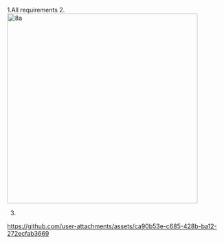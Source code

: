 1.All requirements
2.<img width="443" alt="8a" src="https://github.com/user-attachments/assets/8e0edd35-d81e-4f58-a854-cfa3ab6c6b30">

3.

https://github.com/user-attachments/assets/ca90b53e-c685-428b-ba12-272ecfab3669


